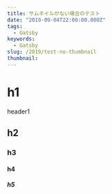 ```yaml
---
title: サムネイルがない場合のテスト
date: "2019-09-04T22:00:00.000Z"
tags:
  - Gatsby
keywords:
  - Gatsby
slug: /2019/test-no-thumbnail
thumbnail:
---
```


# h1

header1

## h2

### h3

#### h4

##### h5
